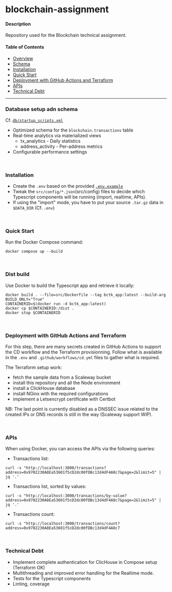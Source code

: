 # blockchain-assignment

#### Description
Repository used for the Blockchain technical assignment.

#### Table of Contents
- [Overview](#overview)
- [Schema](#schema)
- [Installation](#installation)
- [Quick Start](#quick-start)
- [Deployment with GitHub Actions and Terraform](#deployment-with-github-actions-and-terraform)
- [APIs](#apis)
- [Technical Debt](#technical-debt)

<hr>

### Database setup adn schema

Cf. [`db/startup_scripts.xml`](db/startup_scripts.xml)

- Optimized schema for the `blockchain.transactions` table
- Real-time analytics via materialized views
    - tx_analytics - Daily statistics
    - address_activity - Per-address metrics
- Configurable performance settings

<br>

### Installation
- Create the `.env` based on the provided [`.env.example`](.env.example)
- Tweak the `src/config/*.json`(src/config) files to decide which Typescript components will be running (import, realtime, APIs).
- If using the "import" mode, you have to put your source `.tar.gz` data in `$DATA_DIR` (Cf. `.env`)

<br>

### Quick Start

Run the Docker Compose command:
```
docker compose up --build
```

<br>

### Dist build

Use Docker to build the Typescript app and retrieve it locally:
```
docker build . --file=src/Dockerfile --tag bctk_app:latest --build-arg BUILD_ONLY="True"
CONTAINERID=$(docker run -d bctk_app:latest)
docker cp $CONTAINERID:/dist .
docker stop $CONTAINERID
```

<br>

### Deployment with GitHub Actions and Terraform

For this step, there are many secrets created in GitHub Actions 
to support the CD workflow and the Terraform provisionning. 
Follow what is available in the `.env` and `.github/workflows/cd.yml` files to gather what is required.

The Terraform setup work:
- fetch the sample data from a Scaleway bucket
- install this repository and all the Node environment
- install a ClickHouse database
- install NGinx with the required configurations
- implement a Letsencrypt certificate with Certbot 

NB: The last point is currently disabled 
as a DNSSEC issue related to the created IPs or DNS records
is still in the way (Scaleway support WIP).

<br>

### APIs
When using Docker, you can access the APIs via the following queries:
- Transactions list: 
```
curl -s "http://localhost:3000/transactions?address=0x9702230A8Ea53601f5cD2dc00fDBc13d4dF4A8c7&page=2&limit=5" | jq '.'
```
- Transactions list, sorted by values: 
```
curl -s "http://localhost:3000/transactions/by-value?address=0x9702230A8Ea53601f5cD2dc00fDBc13d4dF4A8c7&page=2&limit=5" | jq '.'
```
- Transactions count: 
```
curl -s "http://localhost:3000/transactions/count?address=0x9702230A8Ea53601f5cD2dc00fDBc13d4dF4A8c7
```

<br>

### Technical Debt
- Implement complete authentication for ClicHouse in Compose setup (Terraform OK)
- Multithreading and improved error handling for the Realtime mode.
- Tests for the Typescript components
- Linting, coverage
